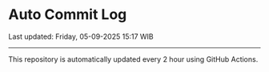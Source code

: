 # Auto Commit Log

Last updated: Friday, 05-09-2025 15:17 WIB

---

This repository is automatically updated every 2 hour using GitHub Actions.
